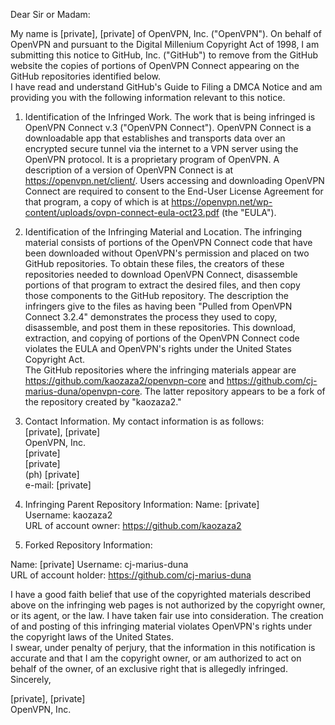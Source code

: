 Dear Sir or Madam:

My name is [private], [private] of OpenVPN, Inc. ("OpenVPN"). On behalf of OpenVPN and pursuant to the Digital Millenium Copyright Act of 1998, I am submitting this notice to GitHub, Inc. ("GitHub") to remove from the GitHub website the copies of portions of OpenVPN Connect appearing on the GitHub repositories identified below.  
I have read and understand GitHub's Guide to Filing a DMCA Notice and am providing you with the following information relevant to this notice.
1. Identification of the Infringed Work. The work that is being infringed is OpenVPN Connect v.3 ("OpenVPN Connect"). OpenVPN Connect is a downloadable app that establishes and transports data over an encrypted secure tunnel via the internet to a VPN server using the OpenVPN protocol. It is a proprietary program of OpenVPN. A description of a version of OpenVPN Connect is at https://openvpn.net/client/. Users accessing and downloading OpenVPN Connect are required to consent to the End-User License Agreement for that program, a copy of which is at https://openvpn.net/wp-content/uploads/ovpn-connect-eula-oct23.pdf (the "EULA").  
2. Identification of the Infringing Material and Location. The infringing material consists of portions of the OpenVPN Connect code that have been downloaded without OpenVPN's permission and placed on two GitHub repositories. To obtain these files, the creators of these repositories needed to download OpenVPN Connect, disassemble portions of that program to extract the desired files, and then copy those components to the GitHub repository. The description the infringers give to the files as having been "Pulled from OpenVPN Connect 3.2.4" demonstrates the process they used to copy, disassemble, and post them in these repositories. This download, extraction, and copying of portions of the OpenVPN Connect code violates the EULA and OpenVPN's rights under the United States Copyright Act.  
The GitHub repositories where the infringing materials appear are https://github.com/kaozaza2/openvpn-core and https://github.com/cj-marius-duna/openvpn-core. The latter repository appears to be a fork of the repository created by "kaozaza2."  
3. Contact Information. My contact information is as follows:  
[private], [private]  
OpenVPN, Inc.  
[private]  
[private]  
(ph) [private]  
e-mail: [private]  
4. Infringing Parent Repository Information:
Name: [private]  
Username: kaozaza2  
URL of account owner: https://github.com/kaozaza2

5. Forked Repository Information:

Name: [private]
Username: cj-marius-duna  
URL of account holder: https://github.com/cj-marius-duna

I have a good faith belief that use of the copyrighted materials described above on the infringing web pages is not authorized by the copyright owner, or its agent, or the law. I have taken fair use into consideration. The creation of and posting of this infringing material violates OpenVPN's rights under the copyright laws of the United States.  
I swear, under penalty of perjury, that the information in this notification is accurate and that I am the copyright owner, or am authorized to act on behalf of the owner, of an exclusive right that is allegedly infringed.  
Sincerely,

[private], [private]  
OpenVPN, Inc.
